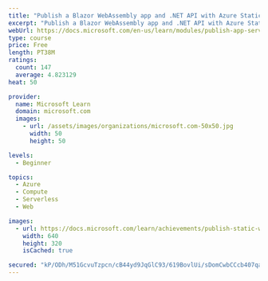 ```yaml
---
title: "Publish a Blazor WebAssembly app and .NET API with Azure Static Web Apps"
excerpt: "Publish a Blazor WebAssembly app and .NET API with Azure Static Web Apps"
webUrl: https://docs.microsoft.com/en-us/learn/modules/publish-app-service-static-web-app-api-dotnet/
type: course
price: Free
length: PT38M
ratings:
  count: 147
  average: 4.823129
heat: 50

provider:
  name: Microsoft Learn
  domain: microsoft.com
  images:
    - url: /assets/images/organizations/microsoft.com-50x50.jpg
      width: 50
      height: 50

levels:
  - Beginner

topics:
  - Azure
  - Compute
  - Serverless
  - Web

images:
  - url: https://docs.microsoft.com/learn/achievements/publish-static-web-app-and-api-dotnet-social.png
    width: 640
    height: 320
    isCached: true

secured: "kP/ODh/M51GcvuTzpcn/cB44yd9JqGlC93/619BovlUi/sDomCwbCCcb407qaX8ZOV19F5gJgIIM2fvZXPOO39M+lS+vivN8JZKUyBOcGnJG9/7qApa5bWaCm9dtrQ4LGW9bFFBiEKTiBJpGuoa3BGWVzVWTMppRkSey6UmvTtb1wkhrRNVclOrxn00i0goWGoZkIorP/srmYBhWHLwB4+JMH5SyUa2CAZFykY/Pc4SaaFdXWIz+SUyAklFvOETrf8cCZoXKl4jT7CCkmKjqt77QwfPblNDaiXHg+QvzRvCaIOBQ9fP4bPBzxaQexz53iPo5tjSliFo8X6uRgg+16+16PnimmcwUHimQgLgLvpPgN6g0MUX1DLODaK+XGEyUCvc22JuCUiENGFK5agsfVWq8WNypTOWh+gz20U1Jjj4=;vSgx/kSIP4n+QSPmgGo+vg=="
---
```



